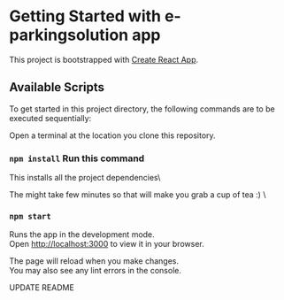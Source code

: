 # Getting Started with e-parkingsolution app

This project is bootstrapped with [Create React App](https://github.com/facebook/create-react-app).

## Available Scripts

To get started in this project directory, the following commands are to be executed sequentially:

Open a terminal at the location you clone this repository.


### `npm install` Run this command

This installs all the project dependencies\

The might take few minutes so that will make you grab a cup of tea :) \

### `npm start`

Runs the app in the development mode.\
Open [http://localhost:3000](http://localhost:3000) to view it in your browser.

The page will reload when you make changes.\
You may also see any lint errors in the console.

UPDATE README
